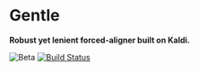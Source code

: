 # Gentle
**Robust yet lenient forced-aligner built on Kaldi.**

![Beta](https://img.shields.io/badge/status-beta-red.svg)
[![Build Status](https://img.shields.io/travis/lowerquality/gentle.svg)](https://travis-ci.org/lowerquality/gentle)
